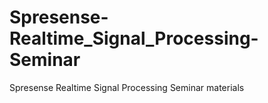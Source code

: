 # Spresense-Realtime_Signal_Processing-Seminar
Spresense Realtime Signal Processing Seminar materials
